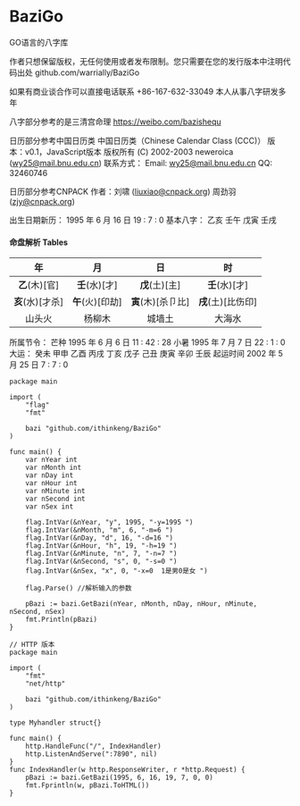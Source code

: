 # BaziGo
GO语言的八字库

作者只想保留版权，无任何使用或者发布限制。您只需要在您的发行版本中注明代码出处
github.com/warrially/BaziGo


如果有商业谈合作可以直接电话联系
+86-167-632-33049
本人从事八字研发多年






八字部分参考的是三清宫命理
https://weibo.com/bazishequ

日历部分参考中国日历类
中国日历类（Chinese Calendar Class (CCC)）
版本：v0.1，JavaScript版本
版权所有 (C) 2002-2003 neweroica (wy25@mail.bnu.edu.cn)
联系方式： Email:  wy25@mail.bnu.edu.cn
QQ: 32460746

日历部分参考CNPACK
作者：刘啸 (liuxiao@cnpack.org)
周劲羽(zjy@cnpack.org)



出生日期新历：  1995 年 6 月 16 日   19 : 7 : 0
基本八字： 乙亥 壬午 戊寅 壬戌

#### 命盘解析 Tables

| 年 | 月 |日 |时 |
| :--------:   | :------:  | :---------:  |  :---------:  |
|**乙**(木)[官]|**壬**(水)[才]|**戊**(土)[主]|**壬**(水)[才]
|**亥**(水)[才杀]|**午**(火)[印劫]|**寅**(木)[杀卩比]|**戌**(土)[比伤印]
|山头火|               杨柳木|                  城墙土|                  大海水

所属节令：
芒种 1995 年 6 月 6 日   11 : 42 : 28
小暑 1995 年 7 月 7 日   22 : 1 : 0
大运： 癸未 甲申 乙酉 丙戌 丁亥 戊子 己丑 庚寅 辛卯 壬辰
起运时间 2002 年 5 月 25 日   7 : 7 : 0

```
package main

import (
	"flag"
	"fmt"

	bazi "github.com/ithinkeng/BaziGo"
)

func main() {
	var nYear int
	var nMonth int
	var nDay int
	var nHour int
	var nMinute int
	var nSecond int
	var nSex int

	flag.IntVar(&nYear, "y", 1995, "-y=1995 ")
	flag.IntVar(&nMonth, "m", 6, "-m=6 ")
	flag.IntVar(&nDay, "d", 16, "-d=16 ")
	flag.IntVar(&nHour, "h", 19, "-h=19 ")
	flag.IntVar(&nMinute, "n", 7, "-n=7 ")
	flag.IntVar(&nSecond, "s", 0, "-s=0 ")
	flag.IntVar(&nSex, "x", 0, "-x=0  1是男0是女 ")

	flag.Parse() //解析输入的参数

	pBazi := bazi.GetBazi(nYear, nMonth, nDay, nHour, nMinute, nSecond, nSex)
	fmt.Println(pBazi)
}
```

```
// HTTP 版本
package main

import (
	"fmt"
	"net/http"

	bazi "github.com/ithinkeng/BaziGo"
)

type Myhandler struct{}

func main() {
	http.HandleFunc("/", IndexHandler)
	http.ListenAndServe(":7890", nil)
}
func IndexHandler(w http.ResponseWriter, r *http.Request) {
	pBazi := bazi.GetBazi(1995, 6, 16, 19, 7, 0, 0)
	fmt.Fprintln(w, pBazi.ToHTML())
}
```